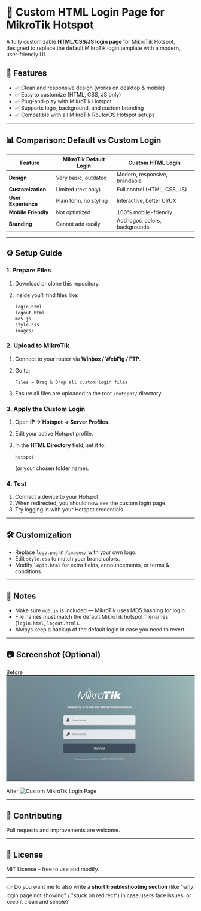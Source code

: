 # 🔑 Custom HTML Login Page for MikroTik Hotspot

A fully customizable **HTML/CSS/JS login page** for MikroTik Hotspot, designed to replace the default MikroTik login template with a modern, user-friendly UI.

## 🚀 Features

* ✅ Clean and responsive design (works on desktop & mobile)
* ✅ Easy to customize (HTML, CSS, JS only)
* ✅ Plug-and-play with MikroTik Hotspot
* ✅ Supports logo, background, and custom branding
* ✅ Compatible with all MikroTik RouterOS Hotspot setups

---

## 📊 Comparison: Default vs Custom Login

| Feature             | MikroTik Default Login | Custom HTML Login              |
| ------------------- | ---------------------- | ------------------------------ |
| **Design**          | Very basic, outdated   | Modern, responsive, brandable  |
| **Customization**   | Limited (text only)    | Full control (HTML, CSS, JS)   |
| **User Experience** | Plain form, no styling | Interactive, better UI/UX      |
| **Mobile Friendly** | Not optimized          | 100% mobile-friendly           |
| **Branding**        | Cannot add easily      | Add logos, colors, backgrounds |

---

## ⚙️ Setup Guide

### 1. Prepare Files

1. Download or clone this repository.
2. Inside you’ll find files like:

   ```
   login.html
   logout.html
   md5.js
   style.css
   images/
   ```

### 2. Upload to MikroTik

1. Connect to your router via **Winbox / WebFig / FTP**.
2. Go to:

   ```
   Files → Drag & Drop all custom login files
   ```
3. Ensure all files are uploaded to the root `/hotspot/` directory.

### 3. Apply the Custom Login

1. Open **IP → Hotspot → Server Profiles**.
2. Edit your active Hotspot profile.
3. In the **HTML Directory** field, set it to:

   ```
   hotspot
   ```

   (or your chosen folder name).

### 4. Test

1. Connect a device to your Hotspot.
2. When redirected, you should now see the custom login page.
3. Try logging in with your Hotspot credentials.

---

## 🛠️ Customization

* Replace `logo.png` in `/images/` with your own logo.
* Edit `style.css` to match your brand colors.
* Modify `login.html` for extra fields, announcements, or terms & conditions.

---

## 📜 Notes

* Make sure `md5.js` is included — MikroTik uses MD5 hashing for login.
* File names must match the default MikroTik hotspot filenames (`login.html`, `logout.html`).
* Always keep a backup of the default login in case you need to revert.

---

## 📷 Screenshot (Optional)

Before
![Custom MikroTik Login Page](./before.png)

After
![Custom MikroTik Login Page](./after.png)

---

## 🤝 Contributing

Pull requests and improvements are welcome.

---

## 📄 License

MIT License – free to use and modify.

---

👉 Do you want me to also write a **short troubleshooting section** (like "why login page not showing" / "stuck on redirect") in case users face issues, or keep it clean and simple?
